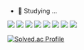 - 🔭 Studying ...
<img src="https://img.shields.io/badge/Python-3776AB?style=flat-square&logo=python&logoColor=white"/>
<img src="https://img.shields.io/badge/HTML-E34F26?style=flat-square&logo=html5&logoColor=white"/>
<img src="https://img.shields.io/badge/CSS-663399?style=flat-square&logo=css&logoColor=white"/>
<img src="https://img.shields.io/badge/Vue.js-4FC08D?style=flat-square&logo=vuedotjs&logoColor=white"/>
<img src="https://img.shields.io/badge/Spring Boot-6DB33F?style=flat-square&logo=springboot&logoColor=white"/>
<img src="https://img.shields.io/badge/MySql-4479A1?style=flat-square&logo=mysql&logoColor=white"/>
<img src="https://img.shields.io/badge/PostgreSQL-4169E1?style=flat-square&logo=postgresql&logoColor=white"/>
<img src="https://img.shields.io/badge/Jenkins-D24939?style=flat-square&logo=jenkins&logoColor=white"/>

[![Solved.ac Profile](http://mazassumnida.wtf/api/v2/generate_badge?boj=whdals0512)](https://solved.ac/whdals0512/)
<!--
**jongmin1/jongmin1** is a ✨ _special_ ✨ repository because its `README.md` (this file) appears on your GitHub profile.

Here are some ideas to get you started:

- 🔭 I’m currently working on ...
- 🌱 I’m currently learning ...
- 👯 I’m looking to collaborate on ...
- 🤔 I’m looking for help with ...
- 💬 Ask me about ...
- 📫 How to reach me: ...
- 😄 Pronouns: ...
- ⚡ Fun fact: ...
-->
